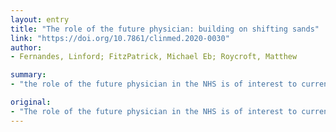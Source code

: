 ```yaml
---
layout: entry
title: "The role of the future physician: building on shifting sands"
link: "https://doi.org/10.7861/clinmed.2020-0030"
author:
- Fernandes, Linford; FitzPatrick, Michael Eb; Roycroft, Matthew

summary:
- "the role of the future physician in the NHS is of interest to current doctors, patients, policymakers and the wider public. Key themes are expanded upon, including the changing healthcare workforce, digital and technological innovation, service delivery, complex conditions and changing patient demographics. Avenues for development are suggested, both in postgraduate medical training and the health service as a whole. The impact and challenges of the ongoing COVID-19 pandemic on these factors are highlighted. This article considers the current challenges that need to be addressed to deliver personalised healthcare in the future will be of interest for current doctors and patients. Current challenges are of interest."

original:
- "The role of the future physician in the NHS is of interest to current doctors, patients, policymakers and the wider public. Amid the COVID-19 pandemic, it has never been more clear that the healthcare needs of the population, and the technical and scientific advances with which to solve them, are rapidly evolving and the medical workforce must adapt to these changes to deliver personalised healthcare. This article considers the current challenges that need to be addressed to deliver a future physician-led healthcare service that works for its patients. Key themes are expanded upon, including the changing healthcare workforce, digital and technological innovation, service delivery, complex conditions and changing patient demographics. The impact and challenges of the ongoing COVID-19 pandemic on these factors are highlighted. Avenues for development are suggested, both in postgraduate medical training and the health service as a whole. These changes will be required to deliver the physicians of the future, imbued with the skills and attributes they will need to provide a high standard of care in the mid-21st century."
---
```


